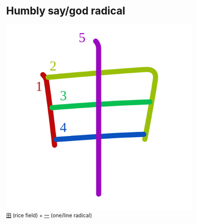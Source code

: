 # Humbly say/god radical
![7533](../kanji-colorize/7533.svg)
[田](田.md) (rice field) + [一](一.md) (one/line radical) 